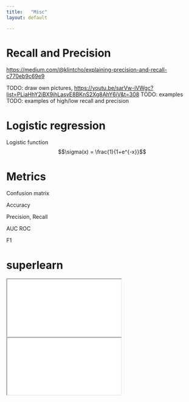 ```yaml
---
title:   "Misc"
layout: default

---
```


# Recall and Precision

<https://medium.com/@klintcho/explaining-precision-and-recall-c770eb9c69e9>

TODO: draw own pictures, <https://youtu.be/sarVw-iVWgc?list=PLiaHhY2iBX9ihLasvE8BKnS2Xg8AhY6iV&t=308>
TODO: examples
TODO: examples of high/low recall and precision

# Logistic regression

Logistic function $$\sigma(x) = \frac{1}{1+e^{-x}}$$

# Metrics

Confusion matrix

Accuracy

Precision, Recall

AUC ROC

F1


# superlearn

<iframe class="autoresize nodisplay superlearn-iframe" src="{{ site.superlearn_url }}/ht/asdf2?deckname=ml -- misc">
    <p>Your browser does not support iframes.</p>
</iframe>

<iframe class="autoresize nodisplay superlearn-iframe" src="{{ site.superlearn_url }}/ht/asdf2?deckname=ml -- metrics">
    <p>Your browser does not support iframes.</p>
</iframe>
